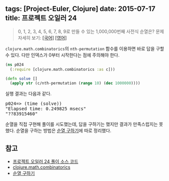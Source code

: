 tags: [Project-Euler, Clojure]
date: 2015-07-17
title: 프로젝트 오일러 24
---
> 0, 1, 2, 3, 4, 5, 6, 7, 8, 9로 만들 수 있는 1,000,000번째 사전식 순열은?
> 문제 자세히 보기: [[국어]](http://euler.synap.co.kr/prob_detail.php?id=24) [[영어]](https://projecteuler.net/problem=24)

`clojure.math.combinatorics`의 `nth-permutation` 함수를 이용하면 바로 답을 구할 수 있다. 다만 인덱스가 0부터 시작한다는 점에 주의해야 한다.<!--more-->

```clojure
(ns p024
  (:require [clojure.math.combinatorics :as c]))

(defn solve []
  (apply str (c/nth-permutation (range 10) (dec 1000000))))
```

실행 결과는 다음과 같다.

<pre class="console">p024=> (time (solve))
"Elapsed time: 0.249825 msecs"
"??83915460"
</pre>

순열을 직접 구현해 풀이를 시도했는데, 답을 구하기는 했지만 결과가 만족스럽지는 못했다. 순열을 구하는 방법은 [순열 구하기](/2015/07/17/permutations/)에 따로 정리했다.

## 참고
* [프로젝트 오일러 24 풀이 소스 코드](https://github.com/ntalbs/euler/blob/master/src/p024.clj)
* [clojure.math.combinatorics](https://github.com/clojure/math.combinatorics/)
* [순열 구하기](/2015/07/17/permutations/)
